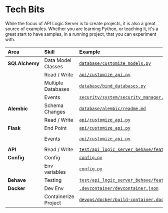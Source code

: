 &nbsp;&nbsp;&nbsp;

# Tech Bits

While the focus of API Logic Server is to create projects, it is also a great source of examples.  Whether you are learning Python, or teaching it, it's a great start to have samples, in a running project, that you can experiment with.

| Area | Skill | Example    | Notes   |
|:---- |:------|:-----------|:--------|
| __SQLAlchemy__ | Data Model Classes | [```database/customize_models.py```](database/customize_models.py) |   |
|  | Read / Write | [```api/customize_api.py```](api/customize_api.py) | see `def order():`  |
|  | Multiple Databases | [```database/bind_databases.py```](database/bind_databases.py) |    |
|  | Events | [```security/system/security_manager.py```](security/system/security_manager.py) |    |
| __Alembic__ | Schema Changes | [```database/alembic/readme.md```](database/alembic/readme.md) |   |
|  | Read / Write | [```api/customize_api.py```](api/customize_api.py) | see `def order():`  |
| __Flask__ | End Point | [```api/customize_api.py```](api/customize_api.py) |  see `def order():` |
|  | Events | [```api/customize_api.py```](api_logic_server_run.py) |  see `def flask_events(flask_app):` |
| __API__ | Read / Write | [```test/api_logic_server_behave/features/steps/place_order.py```](test/api_logic_server_behave/features/steps/place_order.py) |   |
| __Config__ | Config | [```config.py```](config.py) |   |
|  | Env variables | [```config.py```](config.py) | os.getenv(...)  |
| __Behave__ | Testing | [```test/api_logic_server_behave/features/steps/place_order.py```](test/api_logic_server_behave/features/steps/place_order.py) |   |
| __Docker__ | Dev Env | [```.devcontainer/devcontainer.json```](.devcontainer/devcontainer.json) | See "dockerFile":... |
|  | Containerize Project | [```devops/docker/build-container.dockerfile```](devops/docker/build-container.dockerfile) | See "dockerFile":... |